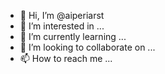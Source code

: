 - 👋 Hi, I’m @aiperiarst
- 👀 I’m interested in ...
- 🌱 I’m currently learning ...
- 💞️ I’m looking to collaborate on ...
- 📫 How to reach me ...

<!---
aiperiarst/aiperiarst is a ✨ special ✨ repository because its `README.md` (this file) appears on your GitHub profile.
You can click the Preview link to take a look at your changes.
--->
